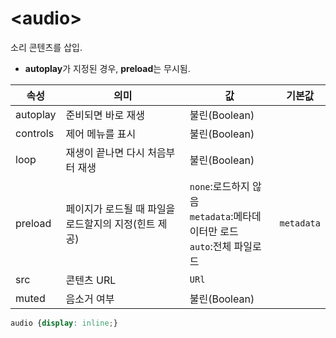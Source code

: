 # \<audio>

소리 콘텐츠를 삽입.

- **autoplay**가 지정된 경우, **preload**는 무시됨.

|속성|의미|값|기본값|
|-------|---|---|---|
|autoplay|준비되면 바로 재생|불린(Boolean)|
|controls|제어 메뉴를 표시|불린(Boolean)|
|loop|재생이 끝나면 다시 처음부터 재생|불린(Boolean)
|preload|페이지가 로드될 때 파일을 로드할지의 지정(힌트 제공)|`none`:로드하지 않음<br>`metadata`:메타데이터만 로드<br>`auto`:전체 파일로드|`metadata`|
|src|콘텐츠 URL|`URl`|
|muted|음소거 여부|불린(Boolean)

```css
audio {display: inline;}
```
